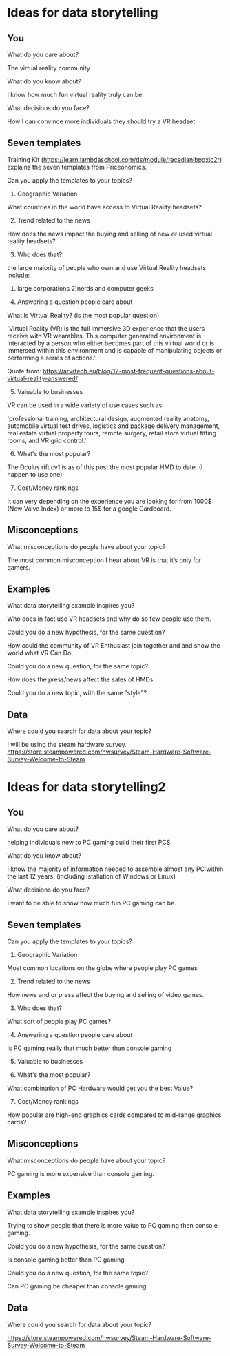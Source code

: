 # Ideas for data storytelling

## You

What do you care about?

The virtual reality community


What do you know about?

I know how much fun virtual reality truly can be.


What decisions do you face?

How I can convince more individuals they should try a VR headset.


## Seven templates

Training Kit (https://learn.lambdaschool.com/ds/module/recedjanlbpqxic2r) explains the seven templates from Priceonomics.

Can you apply the templates to your topics? 

1. Geographic Variation

What countries in the world have access to Virtual Reality headsets?


2. Trend related to the news

How does the news impact the buying and selling of new or used
virtual reality headsets?


3. Who does that?

the large majority of people who own and use Virtual Reality headsets include:
  1) large corporations
  2)nerds and computer geeks


4. Answering a question people care about

What is Virtual Reality? (is the most popular question)

'Virtual Reality (VR) is the full immersive 3D experience that the users receive with VR wearables. This computer generated environment     is interacted by a person who either becomes part of this virtual world or is immersed within this environment and is capable of                                          manipulating objects or performing a series of actions.'

Quote from: https://arvrtech.eu/blog/12-most-frequent-questions-about-virtual-reality-answered/


5. Valuable to businesses

VR can be used in a wide variety of use cases such as:

'professional training, architectural design, augmented reality anatomy, automobile virtual test drives, logistics and package delivery management, real estate virtual property tours, remote surgery, retail store virtual fitting rooms, and VR grid control.'


6. What's the most popular?

The Oculus rift cv1 is as of this post the most popular HMD to date. (I happen to use one)


7. Cost/Money rankings

It can very depending on the experience you are looking for from 1000$ (New Valve Index) or more to 15$ for a google Cardboard.


## Misconceptions

What misconceptions do people have about your topic?

The most common misconception I hear about VR is that it’s only for gamers.


## Examples

What data storytelling example inspires you?

Who does in fact use VR headsets and why do so few people use them.


Could you do a new hypothesis, for the same question?

How could the community of VR Enthusiast join together and and show the world what VR Can Do.


Could you do a new question, for the same topic?

How does the press/news affect the sales of HMDs


Could you do a new topic, with the same "style"?

## Data

Where could you search for data about your topic?

I will be using the steam hardware survey.
https://store.steampowered.com/hwsurvey/Steam-Hardware-Software-Survey-Welcome-to-Steam


# Ideas for data storytelling2

## You

What do you care about?

helping individuals new to PC gaming build their first PCS


What do you know about?

I know the majority of information needed to assemble almost any PC within the last 12 years.
(including istallation of Windows or Linux)


What decisions do you face?

I want to be able to show how much fun PC gaming can be.


## Seven templates

Can you apply the templates to your topics? 

1. Geographic Variation

Most common locations on the globe where people play PC games


2. Trend related to the news

How news and or press affect the buying and selling of video games.


3. Who does that?

What sort of people play PC games?


4. Answering a question people care about

Is PC gaming really that much better than console gaming


5. Valuable to businesses


6. What's the most popular?

What combination of PC Hardware would get you the best Value?


7. Cost/Money rankings

How popular are high-end graphics cards compared to mid-range graphics cards?


## Misconceptions

What misconceptions do people have about your topic?

PC gaming is more expensive than console gaming.


## Examples

What data storytelling example inspires you?

Trying to show people that there is more value to PC gaming then console gaming.


Could you do a new hypothesis, for the same question?

Is console gaming better than PC gaming


Could you do a new question, for the same topic?

Can PC gaming be cheaper than console gaming


## Data

Where could you search for data about your topic?

https://store.steampowered.com/hwsurvey/Steam-Hardware-Software-Survey-Welcome-to-Steam
